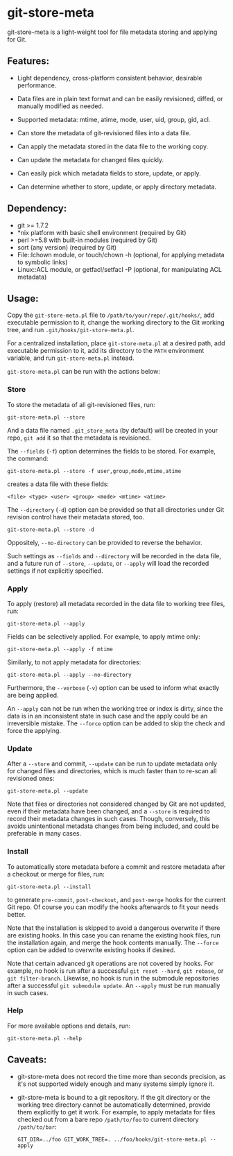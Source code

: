git-store-meta
===============================================================================

git-store-meta is a light-weight tool for file metadata storing and applying
for Git.

Features:
-------------------------------------------------------------------------------

* Light dependency, cross-platform consistent behavior, desirable performance.

* Data files are in plain text format and can be easily revisioned, diffed, or
  manually modified as needed.

* Supported metadata: mtime, atime, mode, user, uid, group, gid, acl.

* Can store the metadata of git-revisioned files into a data file.

* Can apply the metadata stored in the data file to the working copy.

* Can update the metadata for changed files quickly.

* Can easily pick which metadata fields to store, update, or apply.

* Can determine whether to store, update, or apply directory metadata.

Dependency:
-------------------------------------------------------------------------------

- git >= 1.7.2
- *nix platform with basic shell environment (required by Git)
- perl >=5.8 with built-in modules (required by Git)
- sort (any version) (required by Git)
- File::lchown module, or touch/chown -h (optional, for applying metadata to symbolic links)
- Linux::ACL module, or getfacl/setfacl -P (optional, for manipulating ACL metadata)

Usage:
-------------------------------------------------------------------------------

Copy the `git-store-meta.pl` file to `/path/to/your/repo/.git/hooks/`, add
executable permission to it, change the working directory to the Git working
tree, and run `.git/hooks/git-store-meta.pl`.

For a centralized installation, place `git-store-meta.pl` at a desired path,
add executable permission to it, add its directory to the `PATH` environment
variable, and run `git-store-meta.pl` instead.

`git-store-meta.pl` can be run with the actions below:

### Store

To store the metadata of all git-revisioned files, run:

    git-store-meta.pl --store

And a data file named `.git_store_meta` (by default) will be created in your
repo, `git add` it so that the metadata is revisioned.

The `--fields` (`-f`) option determines the fields to be stored. For example,
the command:

    git-store-meta.pl --store -f user,group,mode,mtime,atime

creates a data file with these fields:

    <file> <type> <user> <group> <mode> <mtime> <atime>

The `--directory` (`-d`) option can be provided so that all directories under
Git revision control have their metadata stored, too.

    git-store-meta.pl --store -d

Oppositely, `--no-directory` can be provided to reverse the behavior.

Such settings as `--fields` and `--directory` will be recorded in the data
file, and a future run of `--store`, `--update`, or `--apply` will load the
recorded settings if not explicitly specified.

### Apply

To apply (restore) all metadata recorded in the data file to working tree
files, run:

    git-store-meta.pl --apply

Fields can be selectively applied. For example, to apply mtime only:

    git-store-meta.pl --apply -f mtime

Similarly, to not apply metadata for directories:

    git-store-meta.pl --apply --no-directory

Furthermore, the `--verbose` (`-v`) option can be used to inform what exactly
are being applied.

An `--apply` can not be run when the working tree or index is dirty, since the
data is in an inconsistent state in such case and the apply could be an
irreversible mistake. The `--force` option can be added to skip the check and
force the applying.

### Update

After a `--store` and commit, `--update` can be run to update metadata only
for changed files and directories, which is much faster than to re-scan all
revisioned ones:

    git-store-meta.pl --update

Note that files or directories not considered changed by Git are not updated,
even if their metadata have been changed, and a `--store` is required to record
their metadata changes in such cases. Though, conversely, this avoids
unintentional metadata changes from being included, and could be preferable in
many cases.

### Install

To automatically store metadata before a commit and restore metadata after a
checkout or merge for files, run:

    git-store-meta.pl --install

to generate `pre-commit`, `post-checkout`, and `post-merge` hooks for the
current Git repo. Of course you can modify the hooks afterwards to fit your
needs better.

Note that the installation is skipped to avoid a dangerous overwrite if there
are existing hooks. In this case you can rename the existing hook files, run
the installation again, and merge the hook contents manually. The `--force`
option can be added to overwrite existing hooks if desired.

Note that certain advanced git operations are not covered by hooks. For
example, no hook is run after a successful `git reset --hard`, `git rebase`,
or `git filter-branch`. Likewise, no hook is run in the submodule repositories
after a successful `git submodule update`. An `--apply` must be run manually
in such cases.

### Help

For more available options and details, run:

    git-store-meta.pl --help

Caveats:
-------------------------------------------------------------------------------

* git-store-meta does not record the time more than seconds precision, as it's
  not supported widely enough and many systems simply ignore it.

* git-store-meta is bound to a git repository. If the git directory or the
  working tree directory cannot be automatically determined, provide them
  explicitly to get it work. For example, to apply metadata for files checked
  out from a bare repo `/path/to/foo` to current directory `/path/to/bar`:

      GIT_DIR=../foo GIT_WORK_TREE=. ../foo/hooks/git-store-meta.pl --apply
